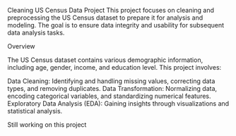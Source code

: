 Cleaning US Census Data Project
This project focuses on cleaning and preprocessing the US Census dataset to prepare it for analysis and modeling. The goal is to ensure data integrity and usability for subsequent data analysis tasks.

Overview

The US Census dataset contains various demographic information, including age, gender, income, and education level. This project involves:

Data Cleaning: Identifying and handling missing values, correcting data types, and removing duplicates.
Data Transformation: Normalizing data, encoding categorical variables, and standardizing numerical features.
Exploratory Data Analysis (EDA): Gaining insights through visualizations and statistical analysis.

Still working on this project
